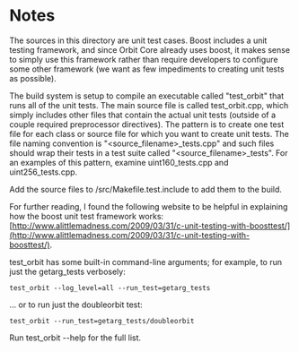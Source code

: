 # Notes
The sources in this directory are unit test cases.  Boost includes a
unit testing framework, and since Orbit Core already uses boost, it makes
sense to simply use this framework rather than require developers to
configure some other framework (we want as few impediments to creating
unit tests as possible).

The build system is setup to compile an executable called "test_orbit"
that runs all of the unit tests.  The main source file is called
test_orbit.cpp, which simply includes other files that contain the
actual unit tests (outside of a couple required preprocessor
directives).  The pattern is to create one test file for each class or
source file for which you want to create unit tests.  The file naming
convention is "<source_filename>_tests.cpp" and such files should wrap
their tests in a test suite called "<source_filename>_tests".  For an
examples of this pattern, examine uint160_tests.cpp and
uint256_tests.cpp.

Add the source files to /src/Makefile.test.include to add them to the build.

For further reading, I found the following website to be helpful in
explaining how the boost unit test framework works:
[http://www.alittlemadness.com/2009/03/31/c-unit-testing-with-boosttest/](http://www.alittlemadness.com/2009/03/31/c-unit-testing-with-boosttest/).

test_orbit has some built-in command-line arguments; for
example, to run just the getarg_tests verbosely:

    test_orbit --log_level=all --run_test=getarg_tests

... or to run just the doubleorbit test:

    test_orbit --run_test=getarg_tests/doubleorbit

Run  test_orbit --help   for the full list.

